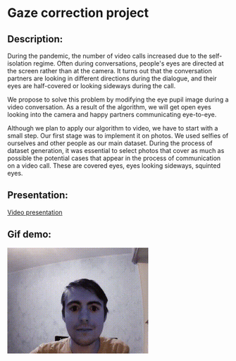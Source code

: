 # Gaze correction project

## Description:
During the pandemic, the number of video calls increased due to the self-isolation regime. Often during conversations, people's eyes are directed at the screen rather than at the camera. It turns out that the conversation partners are looking in different directions during the dialogue, and their eyes are half-covered or looking sideways during the call.

We propose to solve this problem by modifying the eye pupil image during a video conversation.
As a result of the algorithm, we will get open eyes looking into the camera and happy partners communicating eye-to-eye.

Although we plan to apply our algorithm to video, we have to start with a small step.
Our first stage was to implement it on photos.
We used selfies of ourselves and other people as our main dataset.
During the process of dataset generation, it was essential to select photos that cover as much as possible the potential cases that appear in the process of communication on a video call. These are covered eyes, eyes looking sideways, squinted eyes.


## Presentation:
[Video presentation](https://youtu.be/GSdnbT9DE1Q)

## Gif demo:
![Demo](images/demo.gif)
